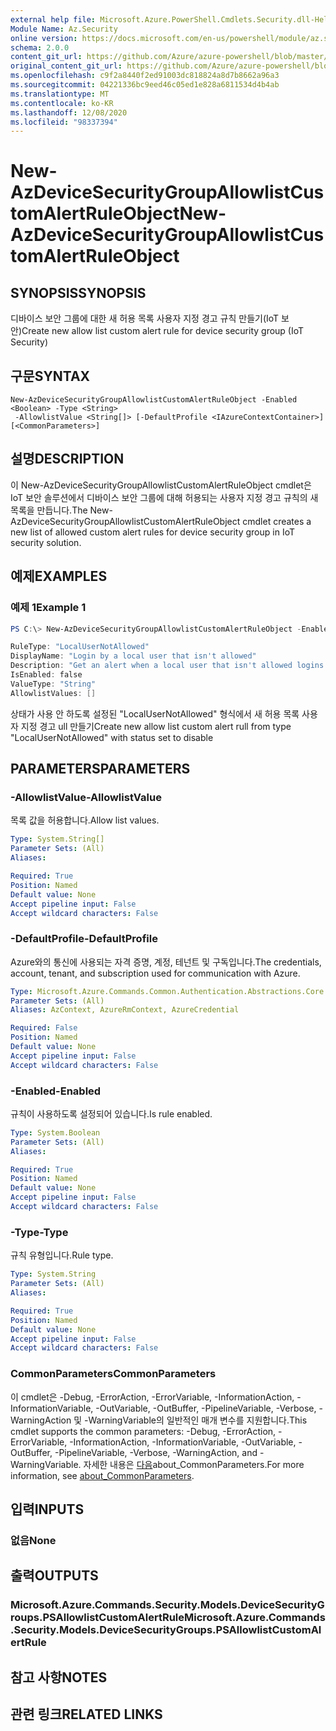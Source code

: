 ```yaml
---
external help file: Microsoft.Azure.PowerShell.Cmdlets.Security.dll-Help.xml
Module Name: Az.Security
online version: https://docs.microsoft.com/en-us/powershell/module/az.security/New-AzDeviceSecurityGroupAllowlistCustomAlertRuleObject
schema: 2.0.0
content_git_url: https://github.com/Azure/azure-powershell/blob/master/src/Security/Security/help/New-AzDeviceSecurityGroupAllowlistCustomAlertRuleObject.md
original_content_git_url: https://github.com/Azure/azure-powershell/blob/master/src/Security/Security/help/New-AzDeviceSecurityGroupAllowlistCustomAlertRuleObject.md
ms.openlocfilehash: c9f2a8440f2ed91003dc818824a8d7b8662a96a3
ms.sourcegitcommit: 04221336bc9eed46c05ed1e828a6811534d4b4ab
ms.translationtype: MT
ms.contentlocale: ko-KR
ms.lasthandoff: 12/08/2020
ms.locfileid: "98337394"
---
```

# <span data-ttu-id="9420f-101">New-AzDeviceSecurityGroupAllowlistCustomAlertRuleObject</span><span class="sxs-lookup"><span data-stu-id="9420f-101">New-AzDeviceSecurityGroupAllowlistCustomAlertRuleObject</span></span>

## <span data-ttu-id="9420f-102">SYNOPSIS</span><span class="sxs-lookup"><span data-stu-id="9420f-102">SYNOPSIS</span></span>
<span data-ttu-id="9420f-103">디바이스 보안 그룹에 대한 새 허용 목록 사용자 지정 경고 규칙 만들기(IoT 보안)</span><span class="sxs-lookup"><span data-stu-id="9420f-103">Create new allow list custom alert rule for device security group (IoT Security)</span></span>

## <span data-ttu-id="9420f-104">구문</span><span class="sxs-lookup"><span data-stu-id="9420f-104">SYNTAX</span></span>

```
New-AzDeviceSecurityGroupAllowlistCustomAlertRuleObject -Enabled <Boolean> -Type <String>
 -AllowlistValue <String[]> [-DefaultProfile <IAzureContextContainer>] [<CommonParameters>]
```

## <span data-ttu-id="9420f-105">설명</span><span class="sxs-lookup"><span data-stu-id="9420f-105">DESCRIPTION</span></span>
<span data-ttu-id="9420f-106">이 New-AzDeviceSecurityGroupAllowlistCustomAlertRuleObject cmdlet은 IoT 보안 솔루션에서 디바이스 보안 그룹에 대해 허용되는 사용자 지정 경고 규칙의 새 목록을 만듭니다.</span><span class="sxs-lookup"><span data-stu-id="9420f-106">The New-AzDeviceSecurityGroupAllowlistCustomAlertRuleObject cmdlet creates a new list of allowed custom alert rules for device security group in IoT security solution.</span></span>

## <span data-ttu-id="9420f-107">예제</span><span class="sxs-lookup"><span data-stu-id="9420f-107">EXAMPLES</span></span>

### <span data-ttu-id="9420f-108">예제 1</span><span class="sxs-lookup"><span data-stu-id="9420f-108">Example 1</span></span>
```powershell
PS C:\> New-AzDeviceSecurityGroupAllowlistCustomAlertRuleObject -Enabled $false -Type "LocalUserNotAllowed" -AllowlistValue @()

RuleType: "LocalUserNotAllowed"
DisplayName: "Login by a local user that isn't allowed"
Description: "Get an alert when a local user that isn't allowed logins to the device"
IsEnabled: false
ValueType: "String"
AllowlistValues: []
```

<span data-ttu-id="9420f-109">상태가 사용 안 하도록 설정된 "LocalUserNotAllowed" 형식에서 새 허용 목록 사용자 지정 경고 ull 만들기</span><span class="sxs-lookup"><span data-stu-id="9420f-109">Create new allow list custom alert rull from type "LocalUserNotAllowed" with status set to disable</span></span>

## <span data-ttu-id="9420f-110">PARAMETERS</span><span class="sxs-lookup"><span data-stu-id="9420f-110">PARAMETERS</span></span>

### <span data-ttu-id="9420f-111">-AllowlistValue</span><span class="sxs-lookup"><span data-stu-id="9420f-111">-AllowlistValue</span></span>
<span data-ttu-id="9420f-112">목록 값을 허용합니다.</span><span class="sxs-lookup"><span data-stu-id="9420f-112">Allow list values.</span></span>

```yaml
Type: System.String[]
Parameter Sets: (All)
Aliases:

Required: True
Position: Named
Default value: None
Accept pipeline input: False
Accept wildcard characters: False
```

### <span data-ttu-id="9420f-113">-DefaultProfile</span><span class="sxs-lookup"><span data-stu-id="9420f-113">-DefaultProfile</span></span>
<span data-ttu-id="9420f-114">Azure와의 통신에 사용되는 자격 증명, 계정, 테넌트 및 구독입니다.</span><span class="sxs-lookup"><span data-stu-id="9420f-114">The credentials, account, tenant, and subscription used for communication with Azure.</span></span>

```yaml
Type: Microsoft.Azure.Commands.Common.Authentication.Abstractions.Core.IAzureContextContainer
Parameter Sets: (All)
Aliases: AzContext, AzureRmContext, AzureCredential

Required: False
Position: Named
Default value: None
Accept pipeline input: False
Accept wildcard characters: False
```

### <span data-ttu-id="9420f-115">-Enabled</span><span class="sxs-lookup"><span data-stu-id="9420f-115">-Enabled</span></span>
<span data-ttu-id="9420f-116">규칙이 사용하도록 설정되어 있습니다.</span><span class="sxs-lookup"><span data-stu-id="9420f-116">Is rule enabled.</span></span>

```yaml
Type: System.Boolean
Parameter Sets: (All)
Aliases:

Required: True
Position: Named
Default value: None
Accept pipeline input: False
Accept wildcard characters: False
```

### <span data-ttu-id="9420f-117">-Type</span><span class="sxs-lookup"><span data-stu-id="9420f-117">-Type</span></span>
<span data-ttu-id="9420f-118">규칙 유형입니다.</span><span class="sxs-lookup"><span data-stu-id="9420f-118">Rule type.</span></span>

```yaml
Type: System.String
Parameter Sets: (All)
Aliases:

Required: True
Position: Named
Default value: None
Accept pipeline input: False
Accept wildcard characters: False
```

### <span data-ttu-id="9420f-119">CommonParameters</span><span class="sxs-lookup"><span data-stu-id="9420f-119">CommonParameters</span></span>
<span data-ttu-id="9420f-120">이 cmdlet은 -Debug, -ErrorAction, -ErrorVariable, -InformationAction, -InformationVariable, -OutVariable, -OutBuffer, -PipelineVariable, -Verbose, -WarningAction 및 -WarningVariable의 일반적인 매개 변수를 지원합니다.</span><span class="sxs-lookup"><span data-stu-id="9420f-120">This cmdlet supports the common parameters: -Debug, -ErrorAction, -ErrorVariable, -InformationAction, -InformationVariable, -OutVariable, -OutBuffer, -PipelineVariable, -Verbose, -WarningAction, and -WarningVariable.</span></span> <span data-ttu-id="9420f-121">자세한 내용은 [다음](http://go.microsoft.com/fwlink/?LinkID=113216)about_CommonParameters.</span><span class="sxs-lookup"><span data-stu-id="9420f-121">For more information, see [about_CommonParameters](http://go.microsoft.com/fwlink/?LinkID=113216).</span></span>

## <span data-ttu-id="9420f-122">입력</span><span class="sxs-lookup"><span data-stu-id="9420f-122">INPUTS</span></span>

### <span data-ttu-id="9420f-123">없음</span><span class="sxs-lookup"><span data-stu-id="9420f-123">None</span></span>

## <span data-ttu-id="9420f-124">출력</span><span class="sxs-lookup"><span data-stu-id="9420f-124">OUTPUTS</span></span>

### <span data-ttu-id="9420f-125">Microsoft.Azure.Commands.Security.Models.DeviceSecurityGroups.PSAllowlistCustomAlertRule</span><span class="sxs-lookup"><span data-stu-id="9420f-125">Microsoft.Azure.Commands.Security.Models.DeviceSecurityGroups.PSAllowlistCustomAlertRule</span></span>

## <span data-ttu-id="9420f-126">참고 사항</span><span class="sxs-lookup"><span data-stu-id="9420f-126">NOTES</span></span>

## <span data-ttu-id="9420f-127">관련 링크</span><span class="sxs-lookup"><span data-stu-id="9420f-127">RELATED LINKS</span></span>

